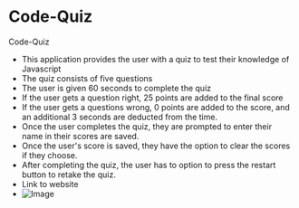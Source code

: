 # Code-Quiz
Code-Quiz
- This application provides the user with a quiz to test their knowledge of Javascript
- The quiz consists of five questions 
- The user is given 60 seconds to complete the quiz
- If the user gets a question right, 25 points are added to the final score
- If the user gets a questions wrong, 0 points are added to the score, and an additional 3 seconds are deducted from the time.
- Once the user completes the quiz, they are prompted to enter their name in their scores are saved.
- Once the user's score is saved, they have the option to clear the scores if they choose.
- After completing the quiz, the user has to option to press the restart button to retake the quiz.
- Link to website
- ![Image](https://user-images.githubusercontent.com/63420051/109405940-165e9880-7943-11eb-9f5d-1129db7394a5.png)
